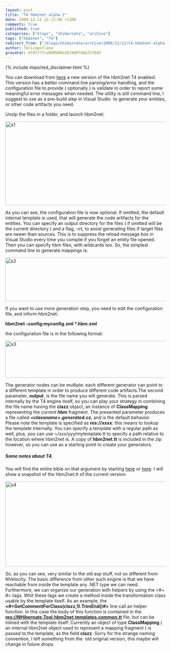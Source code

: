 ```yaml
---
layout: post
title: "T4 hbm2net alpha 2"
date: 2009-12-12 22:12:00 +1300
comments: true
published: true
categories: ["blogs", "nhibernate", "archive"]
tags: ["hbm2net", "T4"]
redirect_from: ["/blogs/nhibernate/archive/2009/12/12/t4-hbm2net-alpha-2.aspx"]
author: felicepollano
gravatar: bf8ff77ca000b80a2b19d07dbb257645
---
```

{% include imported_disclaimer.html %}
<p>You can download from <a href="/media/p/546.aspx">here</a> a new version of the hbm2net T4 enabled. This version has a better command line parsing/error handling, and the configuration file to provide ( optionally ) is validate in order to report some meaningful error messages when needed. The utility is still command line, I suggest to use as a pre-build step in Visual Studio&nbsp; to generate your entities, or other code artifacts you need.</p>
<p>Unzip the files in a folder, and launch hbm2net:</p>
<p><a href="/cfs-file.ashx/__key/CommunityServer.Blogs.Components.WeblogFiles/nhibernate/s1_5F00_5D0D54F7.png"><img style="border-right-width: 0px; display: inline; border-top-width: 0px; border-bottom-width: 0px; border-left-width: 0px" title="s1" alt="s1" src="/cfs-file.ashx/__key/CommunityServer.Blogs.Components.WeblogFiles/nhibernate/s1_5F00_thumb_5F00_694B06B9.png" width="589" border="0" height="263" /></a> </p>
<p>As you can see, the configuration file is now optional. If omitted, the default internal template is used, that will generate the code artifacts for the entities. You can specify an output directory for the files ( if omitted will be the current directory ) and a flag, &ndash;ct, to avoid generating files if target files are newer than sources. This is to suppress the reload message box in Visual Studio every time you compile if you forget an entity file opened. Then you can specify hbm files, with wildcards too. So, the simplest command line to generate mappings is:</p>
<p><a href="/cfs-file.ashx/__key/CommunityServer.Blogs.Components.WeblogFiles/nhibernate/s2_5F00_29BCE1C2.png"><img style="border-right-width: 0px; display: inline; border-top-width: 0px; border-bottom-width: 0px; border-left-width: 0px" title="s2" alt="s2" src="/cfs-file.ashx/__key/CommunityServer.Blogs.Components.WeblogFiles/nhibernate/s2_5F00_thumb_5F00_4CBD2D65.png" width="590" border="0" height="137" /></a></p>
<p>If you want to use more generation step, you need to edit the configuration file, and inform hbm2net:</p>
<p><b>hbm2net &ndash;config:myconfig.xml *.hbm.xml</b></p>
<p>the configuration file is in the following format:</p>
<p><a href="/cfs-file.ashx/__key/CommunityServer.Blogs.Components.WeblogFiles/nhibernate/s3_5F00_2F1B2C99.png"><img style="border-right-width: 0px; display: inline; border-top-width: 0px; border-bottom-width: 0px; border-left-width: 0px" title="s3" alt="s3" src="/cfs-file.ashx/__key/CommunityServer.Blogs.Components.WeblogFiles/nhibernate/s3_5F00_thumb_5F00_7CF3DC4E.png" width="598" border="0" height="116" /></a> </p>
<p>The generator nodes can be multiple: each different generator can point to a different template in order to produce different code artifacts.The second parameter, <b>output</b>, is the file name you will generate. This is parsed internally by the T4 engine itself, so you can play your strategy in combining the file name having the <b>clazz</b> object, an instance of <b>ClassMapping</b> representing the current <b>hbm</b> fragment. The presented parameter produces a file called <b><i>&lt;classname&gt;.generated.cs</i></b>, and is the default behavior. Please note the template is specified as <b>res://xxxx</b>: this means to lookup the template internally. You can specify a template with a regular path as well, plus, you can use <b>~</b>/xxx/yyy/mytemplate.tt to specify a path relative to the location where hbm2net is. A copy of <b>hbm2net.tt</b> is included in the zip however, so you can use as a starting point to create your generators.</p>
<h5>Some notes about T4.</h5>
<p>You will find the entire bible on that argument by starting <a href="http://msdn.microsoft.com/en-us/library/bb126468.aspx">here</a> or <a href="http://www.olegsych.com/">here</a>. I will show a snapshot of the hbm2net.tt of the current version:</p>
<p><a href="/cfs-file.ashx/__key/CommunityServer.Blogs.Components.WeblogFiles/nhibernate/s4_5F00_590B04F4.png"><img style="border-right-width: 0px; display: inline; border-top-width: 0px; border-bottom-width: 0px; border-left-width: 0px" title="s4" alt="s4" src="/cfs-file.ashx/__key/CommunityServer.Blogs.Components.WeblogFiles/nhibernate/s4_5F00_thumb_5F00_7BCB7B0A.png" width="548" border="0" height="267" /></a> </p>
<p>So, as you can see, very similar to the old asp stuff, not so different from NVelocity. The basic difference from other such engine is that we have reachable from inside the template any .NET type we can need. Furthermore, we can organize our generation with helpers by using the &lt;#+ #&gt; tags. Whit these tags we create a method inside the transformation class usable by the template itself. As an example, the <b>&lt;#=GetCommentForClass(clazz,1).TrimEnd()#&gt;</b> line call an helper function. In this case the body of this function is contained in the <a title="res://NHibernate.Tool.hbm2net.templates.common.tt" href="res://NHibernate.Tool.hbm2net.templates.common.tt"><b>res://NHibernate.Tool.hbm2net.templates.common.tt</b></a> file, but can be inlined with the template itself. Currently an object of type <b>ClassMapping</b> ( an internal hbm2net object used to represent a mapping fragment ) is passed to the template, as the field <b>clazz</b>. Sorry for the strange naming convention, I left something from the&nbsp; old original version, this maybe will change in future drops.</p>
